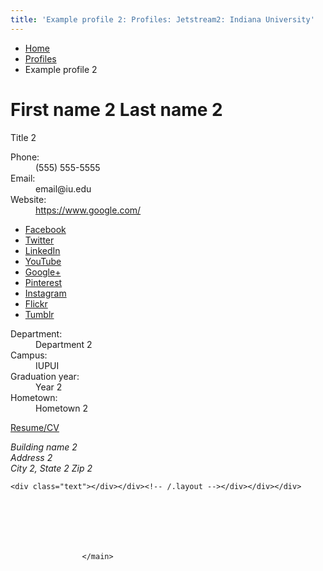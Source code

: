 ```yaml
---
title: 'Example profile 2: Profiles: Jetstream2: Indiana University'
---
```


<main class="no-section-nav"><div class="content-top"><div class="section breadcrumbs"><div class="row"><div class="layout"><ul itemscope="itemscope" itemtype="http://schema.org/BreadcrumbList"><li itemprop="itemListElement" itemscope="itemscope" itemtype="http://schema.org/ListItem"><a href="../index.html" itemprop="item"><span itemprop="name">Home</span></a><meta content="1" itemprop="position"/></li><li itemprop="itemListElement" itemscope="itemscope" itemtype="http://schema.org/ListItem"><a href="index.html" itemprop="item"><span itemprop="name">Profiles</span></a><meta content="2" itemprop="position"/></li><li class="current" itemprop="itemListElement" itemscope="itemscope" itemtype="http://schema.org/ListItem"><span itemprop="name">Example profile 2</span><meta content="3" itemprop="position"/></li></ul></div></div></div></div><section class="bg-none section social-share"><div class="row"><div class="layout"><div class="share"></div></div></div></section><div id="main-content"><div class="section bg-none collapsed" id="content" itemscope="itemscope" itemtype="http://schema.org/Person"><div class="row"><div class="layout"><div class="detail-meta"><h1 class="title" itemprop="name">First name 2 Last name 2</h1><p class="sub-title" itemprop="jobTitle">Title 2</p><!-- /.detail-meta --></div><div class="text"><dl class="meta inline"><dt>Phone: </dt><dd itemprop="telephone">(555) 555-5555</dd><dt>Email: </dt><dd itemprop="email"><span ery="absbyybj" uers="rznvy@vh.rqh">&#101;&#109;&#97;&#105;&#108;&#64;&#105;&#117;&#46;&#101;&#100;&#117;</span></dd><dt>Website: </dt><dd><a href="https://www.google.com/" itemprop="sameAs url">https://www.google.com/</a></dd></dl><ul class="social inline"><li><a class="icon-facebook" href="https://www.facebook.com/">Facebook</a></li><li><a class="icon-twitter" href="https://twitter.com/">Twitter</a></li><li><a class="icon-linkedin" href="https://www.linkedin.com/">LinkedIn</a></li><li><a class="icon-youtube" href="https://www.youtube.com/">YouTube</a></li><li><a class="icon-googleplus" href="https://www.plus.google.com/">Google+</a></li><li><a class="icon-pinterest" href="http://www.pinterest.com/">Pinterest</a></li><li><a class="icon-instagram" href="http://instagram.com/">Instagram</a></li><li><a class="icon-flickr" href="https://www.flickr.com/">Flickr</a></li><li><a class="icon-tumblr" href="https://www.tumblr.com/">Tumblr</a></li></ul><dl class="meta inline"><dt>Department: </dt><dd itemprop="department worksFor affiliation memberOf" itemscope="itemscope" itemtype="http://schema.org/CollegeOrUniversity">Department 2</dd><dt>Campus: </dt><dd>
                                                                                            IUPUI                                                                                    </dd><dt>Graduation year: </dt><dd>Year 2</dd><dt>Hometown: </dt><dd>Hometown 2</dd></dl><p><a href="../doc/blank-document.docx">Resume/CV</a></p><div class="detail"><address itemprop="address" itemscope="itemscope" itemtype="http://schema.org/PostalAddress"><span itemprop="streetAddress">Building name 2<br/>Address 2<br/></span><span itemprop="addressLocality">City 2, </span><span itemprop="addressRegion">State 2 </span><span itemprop="postalCode">Zip 2</span></address></div></div><!-- /.text --></div><!-- /.layout --></div><!-- /.row --></div><!-- /.profile --><div class="collapsed bg-none section"><div class="row"><div class="layout">
                        
                        
                        
        
                
                                        
                
        
        
            
        
    <div class="text"></div></div><!-- /.layout --></div></div></div>
                                
          
    
                    
        
    
            
                    </main>
